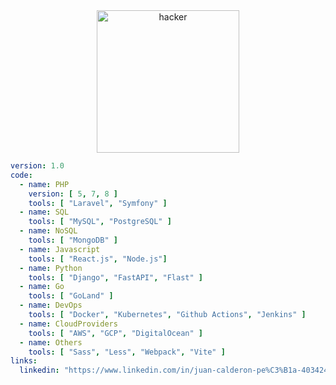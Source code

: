 
<!--<img src="https://raw.githubusercontent.com/blais3pasc4l/JuanCalderon/main/Software%20Developer%20(3).png"/>
<h4 align="center">A passionate FullStack developer</h4> <br/> 

Favorite Tech: JavaScript, React, Typescript, Python, Flutter... :sparkles: <br/>
<h2 align="center">Hi 👋, I'm Juan Calderon</h2>


I’m currently learning **New technologies** 🔥

How to reach me **juandavidcalderonpena@gmail.com** 📫 -->
<div align="center">
<a href="https://github.com/blais3pasc4l">
    <img alt="hacker" src="https://c.tenor.com/CgGUXc-LDc4AAAAC/hacker-pc.gif" width="228"/>
</a>  
</div>


```yaml
version: 1.0
code:
  - name: PHP
    version: [ 5, 7, 8 ]
    tools: [ "Laravel", "Symfony" ]
  - name: SQL
    tools: [ "MySQL", "PostgreSQL" ]
  - name: NoSQL
    tools: [ "MongoDB" ]
  - name: Javascript
    tools: [ "React.js", "Node.js"]
  - name: Python
    tools: [ "Django", "FastAPI", "Flast" ]  
  - name: Go
    tools: [ "GoLand" ]
  - name: DevOps
    tools: [ "Docker", "Kubernetes", "Github Actions", "Jenkins" ]
  - name: CloudProviders
    tools: [ "AWS", "GCP", "DigitalOcean" ]
  - name: Others
    tools: [ "Sass", "Less", "Webpack", "Vite" ]
links:
  linkedin: "https://www.linkedin.com/in/juan-calderon-pe%C3%B1a-40342420a/"

```
